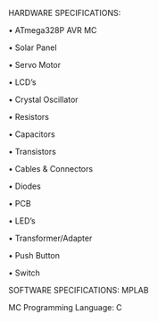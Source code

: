 HARDWARE SPECIFICATIONS:
 
•	ATmega328P AVR MC
 
•	Solar Panel
 
•	Servo Motor 
 
•	LCD’s 
 
•	Crystal Oscillator
 
•	Resistors 
 
•	Capacitors 
 
•	Transistors
 
•	Cables & Connectors 
 
•	Diodes 
 
•	PCB 
 
•	LED’s 
 
•	Transformer/Adapter
 
•	Push Button 
 
•	Switch 
 
SOFTWARE SPECIFICATIONS:
MPLAB

MC Programming Language: C

